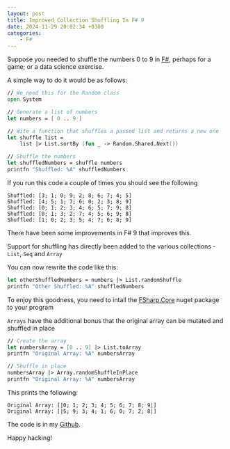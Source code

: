```yaml
---
layout: post
title: Improved Collection Shuffling In F# 9
date: 2024-11-29 20:02:34 +0300
categories:
    - F#
---
```


Suppose you needed to shuffle the numbers 0 to 9 in [F#](https://fsharp.org), perhaps for a game; or a data science exercise.

A simple way to do it would be as follows:

```fsharp
// We need this for the Random class
open System

// Generate a list of numbers
let numbers = [ 0 .. 9 ]

// Wite a function that shuffles a passed list and returns a new one
let shuffle list =
    list |> List.sortBy (fun _ -> Random.Shared.Next())

// Shuffle the numbers
let shuffledNumbers = shuffle numbers
printfn "Shuffled: %A" shuffledNumbers
```

If you run this code a couple of times  you should see the following

```plaintext
Shuffled: [3; 1; 0; 9; 2; 8; 6; 7; 4; 5]
Shuffled: [4; 5; 1; 7; 6; 0; 2; 3; 8; 9]
Shuffled: [0; 1; 2; 3; 4; 6; 5; 7; 9; 8]
Shuffled: [0; 1; 3; 2; 7; 4; 5; 6; 9; 8]
Shuffled: [1; 0; 2; 3; 5; 4; 7; 6; 8; 9]
```

There have been some improvements in F# 9 that improves this.

Support for shuffling has directly been added to the various collections - `List`, `Seq` and `Array`

You can now rewrite the code like this:

```fsharp
let otherShuffledNumbers = numbers |> List.randomShuffle
printfn "Other Shuffled: %A" shuffledNumbers
```

To enjoy this goodness, you need to intall the [FSharp.Core](https://www.nuget.org/packages/fsharp.core/) nuget package to your program

`Arrays` have the additional bonus that the original array can be mutated and shuffled in place

```fsharp
// Create the array
let numbersArray = [0 .. 9] |> List.toArray
printfn "Original Array: %A" numbersArray

// Shuffle in place
numbersArray |> Array.randomShuffleInPlace
printfn "Original Array: %A" numbersArray
```

This prints the following:

```plaintext
Original Array: [|0; 1; 2; 3; 4; 5; 6; 7; 8; 9|]
Original Array: [|5; 9; 3; 4; 1; 6; 0; 7; 2; 8|]
```

The code is in my [Github](https://github.com/conradakunga/BlogCode/blob/master/FSharpShuffling.fsx).

Happy hacking!